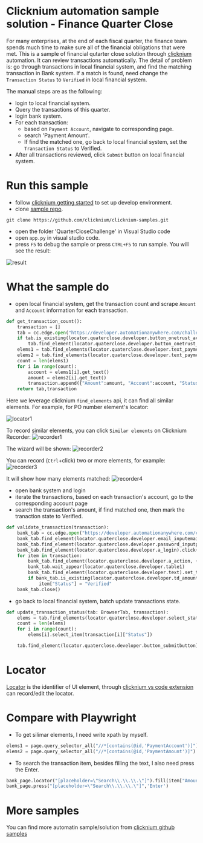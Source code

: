# Clicknium automation sample solution - Finance Quarter Close

For many enterprises, at the end of each fiscal quarter, the finance team spends much time to make sure all of the financial obligations that were met.
This is a sample of financial qutarter close solution through [clicknium](https://www.clicknium.com/) automation.
It can review transactions automatically.
The detail of problem is: go through transactions in local financial system, and find the matching transaction in Bank system. If a match is found, need change the `Transaction Status` to `Verified` in local financial system.

The manual steps are as the following:
- login to local financial system.
- Query the transactions of this quarter.
- login bank system.
- For each transaction:
  - based on `Payment Account`, navigate to corresponding page.
  - search 'Payment Amount'.
  - If find the matched one, go back to local financial system, set the `Transaction Status` to Verified.
- After all transactions reviewed, click `Submit` button on local financial system.

# Run this sample
- follow [clicknium getting started](https://www.clicknium.com/documents) to set up develop environment.
- clone [sample repo](https://github.com/clicknium/clicknium-samples).
```
git clone https://github.com/clicknium/clicknium-samples.git
```
- open the folder 'QuarterCloseChallenge' in Visual Studio code
- open `app.py` in visual studio code.
- press `F5` to debug the sample or press `CTRL+F5` to run sample.
You will see the result:

![result](img/result.png)

# What the sample do
- open local financial system, get the transaction count and scrape `Amount` and `Account` information for each transaction.

```python
def get_transaction_count():
    transaction = []
    tab = cc.edge.open("https://developer.automationanywhere.com/challenges/automationanywherelabs-quarterclose.html", is_wait_complete=True, timeout=60)
    if tab.is_existing(locator.quaterclose.developer.button_onetrust_accept_btn_handler):
        tab.find_element(locator.quaterclose.developer.button_onetrust_accept_btn_handler).click()
    elems1 = tab.find_elements(locator.quaterclose.developer.text_paymentaccount)
    elems2 = tab.find_elements(locator.quaterclose.developer.text_paymentamount)
    count = len(elems1)
    for i in range(count):
        account = elems1[i].get_text()
        amount = elems2[i].get_text()
        transaction.append({"Amount":amount, "Account":account, "Status":"Unverified"})
    return tab,transaction
```

Here we leverage clicknium `find_elements` api, it can find all similar elements. For example, for PO number element's locator:

![locator1](img/locator1.png)

To record similar elements, you can click `Similar elements` on Clicknium Recorder:
![recorder1](img/recorder1.png)

The wizard will be shown:
![recorder2](img/recorder2.png)

You can record (`Ctrl`+click) two or more elements, for example:
![recorder3](img/recorder3.png)

It will show how many elements matched:
![recorder4](img/recorder4.png)

- open bank system and login
- iterate the transactions, based on each transaction's account, go to the corresponding account page
- search the transaction's amount, if find matched one, then mark the tranaction state to Verified.

```python
def validate_transaction(transaction):
    bank_tab = cc.edge.open("https://developer.automationanywhere.com/challenges/automationanywherelabs-arcadiabanklogin.html", is_wait_complete=True, timeout=60)
    bank_tab.find_element(locator.quaterclose.developer.email_inputemail).set_text("tammy.peters@petersmfg.com")
    bank_tab.find_element(locator.quaterclose.developer.password_inputpassword).set_text("arcadiabank!")
    bank_tab.find_element(locator.quaterclose.developer.a_login).click()
    for item in transaction:
        bank_tab.find_element(locator.quaterclose.developer.a_action, {"account":item["Account"]}).click()
        bank_tab.wait_appear(locator.quaterclose.developer.table1)
        bank_tab.find_element(locator.quaterclose.developer.text).set_text(item["Amount"])
        if bank_tab.is_existing(locator.quaterclose.developer.td_amount, {"amount":item["Amount"]}):
            item["Status"] = "Verified"
    bank_tab.close()
```

- go back to local financial system, batch update transactions state.

```python
def update_transaction_status(tab: BrowserTab, transaction):
    elems = tab.find_elements(locator.quaterclose.developer.select_status)
    count = len(elems)
    for i in range(count):
        elems[i].select_item(transaction[i]["Status"])

    tab.find_element(locator.quaterclose.developer.button_submitbutton).click()
```

# Locator
[Locator](https://www.clicknium.com/documents/automation/locator) is the identifier of UI element, through [clicknium vs code extension](https://marketplace.visualstudio.com/items?itemName=ClickCorp.clicknium) can record/edit the locator.

# Compare with Playwright
- To get silimar elements, I need write xpath by myself.
```python
elems1 = page.query_selector_all("//*[contains(@id,'PaymentAccount')]")
elems2 = page.query_selector_all("//*[contains(@id,'PaymentAmount')]")
```
- To search the transaction item, besides filling the text, I also need press the Enter.
```python
bank_page.locator("[placeholder=\"Search\\.\\.\\.\"]").fill(item["Amount"])
bank_page.press("[placeholder=\"Search\\.\\.\\.\"]",'Enter')
```

# More samples
You can find more automatin sample/solution from [clicknium github samples](https://github.com/clicknium/clicknium-samples)


